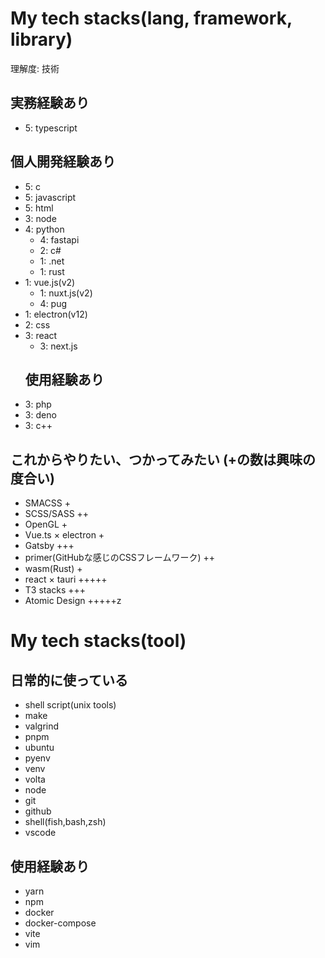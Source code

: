 # My tech stacks(lang, framework, library)
理解度: 技術 
## 実務経験あり
- 5: typescript 
## 個人開発経験あり
- 5: c
- 5: javascript
- 5: html
- 3: node
- 4: python
  - 4: fastapi
  - 2: c#
  - 1: .net
  - 1: rust
- 1: vue.js(v2)
  - 1: nuxt.js(v2)
  - 4: pug
- 1: electron(v12)
- 2: css
- 3: react
  - 3: next.js
  ## 使用経験あり
- 3: php
- 3: deno
- 3: c++
## これからやりたい、つかってみたい (+の数は興味の度合い)
- SMACSS +
- SCSS/SASS ++
- OpenGL +
- Vue.ts × electron +
- Gatsby +++
- primer(GitHubな感じのCSSフレームワーク) ++
- wasm(Rust) +
- react × tauri +++++
- T3 stacks +++
- Atomic Design +++++z

# My tech stacks(tool)
## 日常的に使っている
- shell script(unix tools)
- make
- valgrind
- pnpm
- ubuntu
- pyenv
- venv
- volta
- node
- git
- github
- shell(fish,bash,zsh)
- vscode
## 使用経験あり
- yarn
- npm
- docker
- docker-compose
- vite
- vim
